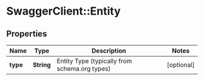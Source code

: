 # SwaggerClient::Entity

## Properties
Name | Type | Description | Notes
------------ | ------------- | ------------- | -------------
**type** | **String** | Entity Type (typically from schema.org types) | [optional] 


